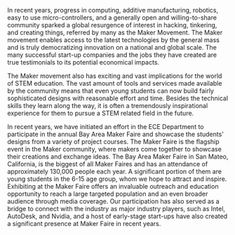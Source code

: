 In recent years, progress in computing, additive manufacturing, robotics, easy to use micro-controllers, and a generally open and willing-to-share community sparked a global resurgence of interest in hacking, tinkering, and creating things, referred by many as the Maker Movement. The Maker movement enables access to the latest technologies by the general mass and is truly democratizing innovation on a national and global scale. The many successful start-up companies and the jobs they have created are true testimonials to its potential economical impacts. 

The Maker movement also has exciting and vast implications for the world of STEM education. The vast amount of tools and services made available by the community means that even young students can now build fairly sophisticated designs with reasonable effort and time. Besides the technical skills they learn along the way, it is often a tremendously inspirational experience for them to pursue a STEM related field in the future.

In recent years, we have initiated an effort in the ECE Department to participate in the annual Bay Area Maker Faire and showcase the students’ designs from a variety of project courses. The Maker Faire is the flagship event in the Maker community, where makers come together to showcase their creations and exchange ideas. The Bay Area Maker Faire in San Mateo, California, is the biggest of all Maker Faires and has an attendance of approximately 130,000 people each year. A significant portion of them are young students in the 6-15 age group, whom we hope to attract and inspire. Exhibiting at the Maker Faire offers an invaluable outreach and education opportunity to reach a large targeted population and an even broader audience through media coverage. Our participation has also served as a bridge to connect with the industry as major industry players, such as Intel, AutoDesk, and Nvidia, and a host of early-stage start-ups have also created a significant presence at Maker Faire in recent years. 